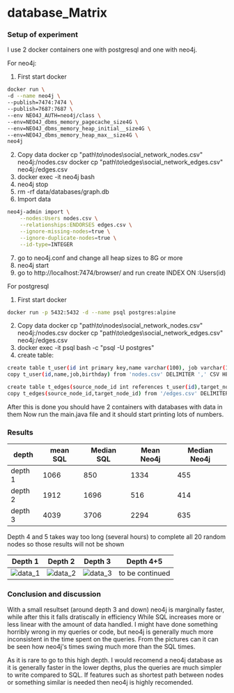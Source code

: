# database_Matrix

### Setup of experiment

I use 2 docker containers one with postgresql and one with neo4j.

For neo4j:
1. First start docker
```bash
docker run \
-d --name neo4j \
--publish=7474:7474 \
--publish=7687:7687 \
--env NEO4J_AUTH=neo4j/class \
--env=NEO4J_dbms_memory_pagecache_size4G \
--env=NEO4J_dbms_memory_heap_initial__size4G \
--env=NEO4J_dbms_memory_heap_max__size4G \
neo4j
```
2. Copy data
docker cp "path\to\nodes\social_network_nodes.csv" neo4j:/nodes.csv
docker cp "path\to\edges\social_network_edges.csv" neo4j:/edges.csv
3. docker exec -it neo4j bash
4. neo4j stop 
5. rm -rf data/databases/graph.db
6. Import data
```bash
neo4j-admin import \
    --nodes:Users nodes.csv \
    --relationships:ENDORSES edges.csv \
    --ignore-missing-nodes=true \
    --ignore-duplicate-nodes=true \
    --id-type=INTEGER
```
7. go to neo4j.conf and change all heap sizes to 8G or more
8. neo4j start
9. go to http://localhost:7474/browser/ and run  create INDEX ON :Users(id)


For postgresql
1. First start docker
```bash
docker run -p 5432:5432 -d --name psql postgres:alpine
```
2. Copy data
docker cp "path\to\nodes\social_network_nodes.csv" neo4j:/nodes.csv
docker cp "path\to\edges\social_network_edges.csv" neo4j:/edges.csv
3. docker exec -it psql bash -c "psql -U postgres"
4. create table:
```bash
create table t_user(id int primary key,name varchar(100), job varchar(100), birthday date);
copy t_user(id,name,job,birthday) from 'nodes.csv' DELIMITER ',' CSV HEADER;

create table t_edges(source_node_id int references t_user(id),target_node_id int references t_user(id));
copy t_edges(source_node_id,target_node_id) from '/edges.csv' DELIMITER ',' CSV HEADER;
```

After this is done you should have 2 containers with databases with data in them
Now run the main.java file and it should start printing lots of numbers.

### Results

| depth   | mean SQL | Median SQL | Mean Neo4j | Median Neo4j |
|---------|----------|------------|------------|--------------|
| depth 1 | 1066      | 850        | 1334        | 455          |
| depth 2 | 1912     | 1696       | 516        | 414          |
| depth 3 | 4039     | 3706       | 2294        | 635          |

Depth 4 and 5 takes way too long (several hours) to complete all 20 random nodes so those results will not be shown

| Depth 1 | Depth 2 | Depth 3 | Depth 4+5 |
|---------|----------|------------|------------|
| ![data_1](https://github.com/Thug-Lyfe/database_Matrix/blob/master/pics/d1.png "depth 1 data") | ![data_2](https://github.com/Thug-Lyfe/database_Matrix/blob/master/pics/d2.png "depth 2 data") | ![data_3](https://github.com/Thug-Lyfe/database_Matrix/blob/master/pics/d3.png "depth 3 data") | to be continued |

### Conclusion and discussion
With a small resultset (around depth 3 and down) neo4j is marginally faster, while after this it falls dratiscally in efficiency
While SQL increases more or less linear with the amount of data handled.
I might have done something horribly wrong in my queries or code, but neo4j is generally much more inconsistent in the time spent on the queries. 
From the pictures can it can be seen how neo4j's times swing much more than the SQL times. 

As it is rare to go to this high depth. I would recomend a neo4j database as it is generally faster in the lower depths, plus the queries are much simpler to write compared to SQL. If features such as shortest path between nodes or something similar is needed then neo4j is highly recomended.
